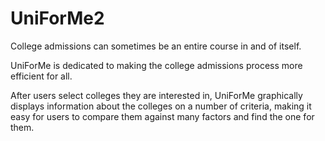 # UniForMe2

College admissions can sometimes be an entire course in and of itself. 

UniForMe is dedicated to making the college admissions process more efficient for all. 

After users select colleges they are interested in, UniForMe graphically displays information about the colleges on a number of criteria, making it easy for users to compare
them against many factors and find the one for them.